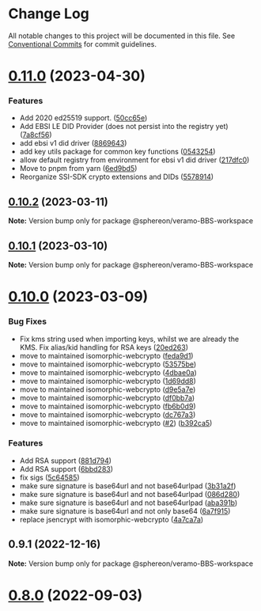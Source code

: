 # Change Log

All notable changes to this project will be documented in this file.
See [Conventional Commits](https://conventionalcommits.org) for commit guidelines.

# [0.11.0](https://github.com/Sphereon-Opensource/veramo-BBS/compare/v0.10.2...v0.11.0) (2023-04-30)


### Features

* Add 2020 ed25519 support. ([50cc65e](https://github.com/Sphereon-Opensource/veramo-BBS/commit/50cc65e249001809c18d1ef0e2e751c8428ccc70))
* Add EBSI LE DID Provider (does not persist into the registry yet) ([7a8cf56](https://github.com/Sphereon-Opensource/veramo-BBS/commit/7a8cf5687152ba0a7449d93eeb40289d6af07acf))
* add ebsi v1 did driver ([8869643](https://github.com/Sphereon-Opensource/veramo-BBS/commit/88696430b671d46127d3dcff41936cbcb1a66d4c))
* add key utils package for common key functions ([0543254](https://github.com/Sphereon-Opensource/veramo-BBS/commit/0543254d14b4ba54adeeab944315db5ba6221d47))
* allow default registry from environment for ebsi v1 did driver ([217dfc0](https://github.com/Sphereon-Opensource/veramo-BBS/commit/217dfc0d89a72229591be3313cb1e7f3eebb25ad))
* Move to pnpm from yarn ([6ed9bd5](https://github.com/Sphereon-Opensource/veramo-BBS/commit/6ed9bd5fe72645364e631be1628710f57d5deb19))
* Reorganize SSI-SDK crypto extensions and DIDs ([5578914](https://github.com/Sphereon-Opensource/veramo-BBS/commit/55789146f48b31e8efdd64afa464a42779a2137b))





## [0.10.2](https://github.com/Sphereon-Opensource/veramo-BBS/compare/v0.10.1...v0.10.2) (2023-03-11)

**Note:** Version bump only for package @sphereon/veramo-BBS-workspace

## [0.10.1](https://github.com/Sphereon-Opensource/veramo-BBS/compare/v0.10.0...v0.10.1) (2023-03-10)

**Note:** Version bump only for package @sphereon/veramo-BBS-workspace

# [0.10.0](https://github.com/Sphereon-Opensource/veramo-BBS/compare/v0.9.1...v0.10.0) (2023-03-09)

### Bug Fixes

- Fix kms string used when importing keys, whilst we are already the KMS. Fix alias/kid handling for RSA keys ([20ed263](https://github.com/Sphereon-Opensource/veramo-BBS/commit/20ed26354c4fa10d1361405378acafb99d42a6ba))
- move to maintained isomorphic-webcrypto ([feda9d1](https://github.com/Sphereon-Opensource/veramo-BBS/commit/feda9d15ff161f474aaac454e22fac11cf6562ba))
- move to maintained isomorphic-webcrypto ([53575be](https://github.com/Sphereon-Opensource/veramo-BBS/commit/53575be953cb7ac1e6683c7585366ce7f28e4359))
- move to maintained isomorphic-webcrypto ([4dbae0a](https://github.com/Sphereon-Opensource/veramo-BBS/commit/4dbae0a542bb52a9d81156286d39ac1d9eae7b23))
- move to maintained isomorphic-webcrypto ([1d69dd8](https://github.com/Sphereon-Opensource/veramo-BBS/commit/1d69dd82d1fa0090a9d40dae67c31b21fb98244a))
- move to maintained isomorphic-webcrypto ([d9e5a7e](https://github.com/Sphereon-Opensource/veramo-BBS/commit/d9e5a7e84c5b049401c53b1d4e0c48e74379a1f6))
- move to maintained isomorphic-webcrypto ([df0bb7a](https://github.com/Sphereon-Opensource/veramo-BBS/commit/df0bb7a787d8d228dc4e89b54c6bb3a9618185e1))
- move to maintained isomorphic-webcrypto ([fb6b0d9](https://github.com/Sphereon-Opensource/veramo-BBS/commit/fb6b0d92add1d47edc2a4fa41125616282e6cd90))
- move to maintained isomorphic-webcrypto ([dc767a3](https://github.com/Sphereon-Opensource/veramo-BBS/commit/dc767a325b4d55c06ff5ae0fb8f962b9b1909d64))
- move to maintained isomorphic-webcrypto ([#2](https://github.com/Sphereon-Opensource/veramo-BBS/issues/2)) ([b392ca5](https://github.com/Sphereon-Opensource/veramo-BBS/commit/b392ca521b676ce2c578ab507dcc444c45881033))

### Features

- Add RSA support ([881d794](https://github.com/Sphereon-Opensource/veramo-BBS/commit/881d794df934908242f9292cfd5be58fb16ee8a1))
- Add RSA support ([6bbd283](https://github.com/Sphereon-Opensource/veramo-BBS/commit/6bbd283e82ee33a11feb8ad8346776d0948dcb80))
- fix sigs ([5c64585](https://github.com/Sphereon-Opensource/veramo-BBS/commit/5c645857e8e7d6c24e02332d1a4183ebf0f88c44))
- make sure signature is base64url and not base64urlpad ([3b31a2f](https://github.com/Sphereon-Opensource/veramo-BBS/commit/3b31a2fb86080e7d09a343c99ac47c12753425a3))
- make sure signature is base64url and not base64urlpad ([086d280](https://github.com/Sphereon-Opensource/veramo-BBS/commit/086d280627c9ce0e9f862fb4b2577acd0bfad47c))
- make sure signature is base64url and not base64urlpad ([aba391b](https://github.com/Sphereon-Opensource/veramo-BBS/commit/aba391b900c21204f78ded098def5eb92077ef1c))
- make sure signature is base64url and not only base64 ([6a7f915](https://github.com/Sphereon-Opensource/veramo-BBS/commit/6a7f915684cf3df1182a44870a92981fe62edfa2))
- replace jsencrypt with isomorphic-webcrypto ([4a7ca7a](https://github.com/Sphereon-Opensource/veramo-BBS/commit/4a7ca7acc995d5050c159a89f2a7dee3f71e67af))

## 0.9.1 (2022-12-16)

**Note:** Version bump only for package @sphereon/veramo-BBS-workspace

# [0.8.0](https://github.com/Sphereon-Opensource/SSI-SDK/compare/v0.7.0...v0.8.0) (2022-09-03)
